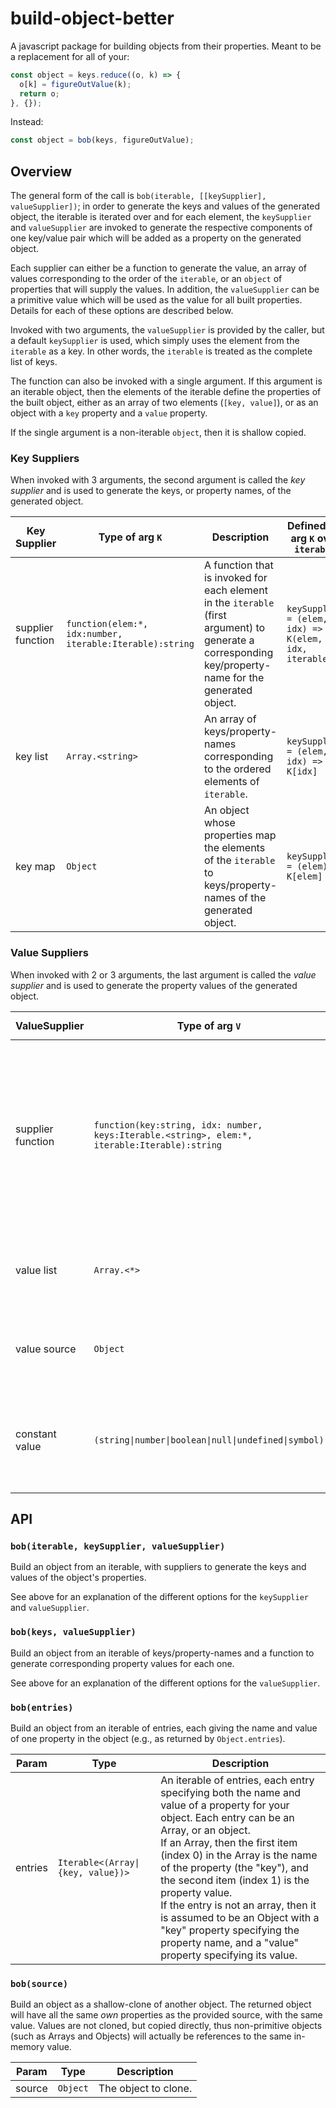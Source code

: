 # build-object-better

A javascript package for building objects from their properties. Meant to be a replacement for all of your:

```javascript
const object = keys.reduce((o, k) => {
  o[k] = figureOutValue(k);
  return o;
}, {});
```

Instead:

```javascript
const object = bob(keys, figureOutValue);
```

## Overview

The general form of the call is `bob(iterable, [[keySupplier], valueSupplier])`; in order to generate
the keys and values of the generated object, the iterable is iterated over and for each element, the `keySupplier`
and `valueSupplier` are invoked to generate the respective components of one key/value pair which will be
added as a property on the generated object.

Each supplier can either be a function to generate the value, an array of values corresponding to the order
of the `iterable`, or an `object` of properties that will supply the values. In addition, the `valueSupplier`
can be a primitive value which will be used as the value for all built properties. Details for each of these
options are described below.

Invoked with two arguments, the `valueSupplier` is provided by the caller, but a default `keySupplier` is used,
which simply uses the element from the `iterable` as a key. In other words, the `iterable` is treated as the
complete list of keys.

The function can also be invoked with a single argument. If this argument is an iterable object,
then the elements of the iterable define the properties of the built object, either as an array of two
elements (`[key, value]`), or as an object with a `key` property and a `value` property.

If the single argument is a non-iterable `object`, then it is shallow copied.

### Key Suppliers

When invoked with 3 arguments, the second argument is called the _key supplier_ and is used to generate
the keys, or property names, of the generated object.

| Key Supplier      | Type of arg `K`                                                      | Description                                                                                                                                            | Defined for arg `K` over `iterable`                   |
| ----------------- | -------------------------------------------------------------------- | ------------------------------------------------------------------------------------------------------------------------------------------------------ | ----------------------------------------------------- |
| supplier function | <code>function(elem:\*, idx:number, iterable:Iterable):string</code> | A function that is invoked for each element in the `iterable` (first argument) to generate a corresponding key/property-name for the generated object. | `keySupplier = (elem, idx) => K(elem, idx, iterable)` |
| key list          | <code>Array.&lt;string&gt;</code>                                    | An array of keys/property-names corresponding to the ordered elements of `iterable`.                                                                   | `keySupplier = (elem, idx) => K[idx]`                 |
| key map           | <code>Object</code>                                                  | An object whose properties map the elements of the `iterable` to keys/property-names of the generated object.                                          | `keySupplier = (elem) => K[elem]`                     |

### Value Suppliers

When invoked with 2 or 3 arguments, the last argument is called the _value supplier_ and is used to generate
the property values of the generated object.

| ValueSupplier     | Type of arg `V`                                                                                                 | Description                                                                                                                                                                            | Defined for arg `V` over `iterable`                                                                                                       |
| ----------------- | --------------------------------------------------------------------------------------------------------------- | -------------------------------------------------------------------------------------------------------------------------------------------------------------------------------------- | ----------------------------------------------------------------------------------------------------------------------------------------- |
| supplier function | <code>function(key:string, idx: number, keys:Iterable.&lt;string&gt;, elem:\*, iterable:Iterable):string</code> | A function that is invoked for each element in the `iterable` (first argument), along with the corresponding key, to generate a corresponding property value for the generated object. | `valueSupplier = (elem, idx) => V(/* key */ keySupplier(elem, idx, iterable), idx, /* keys */ iterable.map(keySupplier), elem, iterable)` |
| value list        | <code>Array.&lt;\*&gt;</code>                                                                                   | An array of values corresponding to the ordered elements of `iterable`.                                                                                                                | `valueSupplier = (elem, idx) => V[idx]`                                                                                                   |
| value source      | <code>Object</code>                                                                                             | An object from which properties named by the keys will be copied.                                                                                                                      | `valueSupplier = (elem, idx) => V[keySupplier(elem, idx, iterable)]`                                                                      |
| constant value    | <code>(string\|number\|boolean\|null\|undefined\|symbol)</code>                                                 | A fixed value that will be used as the value for all properties installed on the build object                                                                                          | `valueSupplier = () => V`                                                                                                                 |

## API

### `bob(iterable, keySupplier, valueSupplier)`

Build an object from an iterable, with suppliers to generate the keys and values of the object's properties.

See above for an explanation of the different options for the `keySupplier` and `valueSupplier`.

### `bob(keys, valueSupplier)`

Build an object from an iterable of keys/property-names and a function to generate corresponding property values for each one.

See above for an explanation of the different options for the `valueSupplier`.

### `bob(entries)`

Build an object from an iterable of entries, each giving the name and value of one property in the object (e.g., as returned by `Object.entries`).

| Param   | Type                                               | Description                                                                                                                                                                                                                                                                                                                                                                                                                                                                      |
| ------- | -------------------------------------------------- | -------------------------------------------------------------------------------------------------------------------------------------------------------------------------------------------------------------------------------------------------------------------------------------------------------------------------------------------------------------------------------------------------------------------------------------------------------------------------------- |
| entries | <code>Iterable&lt;(Array\|{key, value})&gt;</code> | An iterable of entries, each entry specifying both the name and value of a property for your object. Each entry can be an Array, or an object.<br />If an Array, then the first item (index 0) in the Array is the name of the property (the "key"), and the second item (index 1) is the property value.<br />If the entry is not an array, then it is assumed to be an Object with a "key" property specifying the property name, and a "value" property specifying its value. |

### `bob(source)`

Build an object as a shallow-clone of another object. The returned object will have all the same _own_ properties as the provided
source, with the same value. Values are not cloned, but copied directly, thus non-primitive objects (such as Arrays and Objects)
will actually be references to the same in-memory value.

| Param  | Type                | Description          |
| ------ | ------------------- | -------------------- |
| source | <code>Object</code> | The object to clone. |
